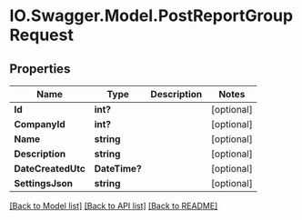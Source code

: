 # IO.Swagger.Model.PostReportGroupRequest
## Properties

Name | Type | Description | Notes
------------ | ------------- | ------------- | -------------
**Id** | **int?** |  | [optional] 
**CompanyId** | **int?** |  | [optional] 
**Name** | **string** |  | [optional] 
**Description** | **string** |  | [optional] 
**DateCreatedUtc** | **DateTime?** |  | [optional] 
**SettingsJson** | **string** |  | [optional] 

[[Back to Model list]](../README.md#documentation-for-models) [[Back to API list]](../README.md#documentation-for-api-endpoints) [[Back to README]](../README.md)

